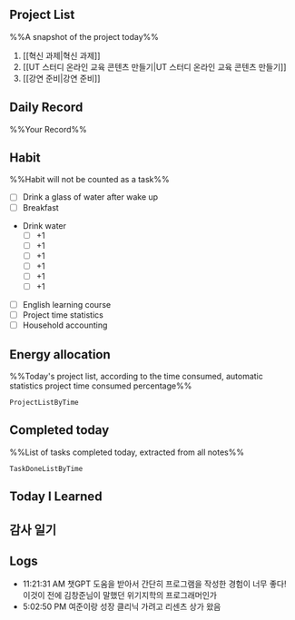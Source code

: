 ## Project List
%%A snapshot of the project today%%
1. [[혁신 과제|혁신 과제]]
2. [[UT 스터디 온라인 교육 콘텐츠 만들기|UT 스터디 온라인 교육 콘텐츠 만들기]]
3. [[강연 준비|강연 준비]]

## Daily Record
%%Your Record%%

## Habit
%%Habit will not be counted as a task%%
- [ ] Drink a glass of water after wake up
- [ ] Breakfast
- Drink water
	- [ ] +1
	- [ ] +1
	- [ ] +1
	- [ ] +1
	- [ ] +1
	- [ ] +1
- [ ] English learning course
- [ ] Project time statistics
- [ ] Household accounting

## Energy allocation
%%Today's project list, according to the time consumed, automatic statistics project time consumed percentage%%
```LifeOS
ProjectListByTime
```

## Completed today
%%List of tasks completed today, extracted from all notes%%
```LifeOS
TaskDoneListByTime
```


## Today I Learned


## 감사 일기


## Logs
- 11:21:31 AM 챗GPT 도움을 받아서 간단히 프로그램을 작성한 경험이 너무 좋다! 이것이 전에 김창준님이 말했던 위기지학의 프로그래머인가
- 5:02:50 PM 여준이랑 성장 클리닉 가려고 리센츠 상가 왔음
